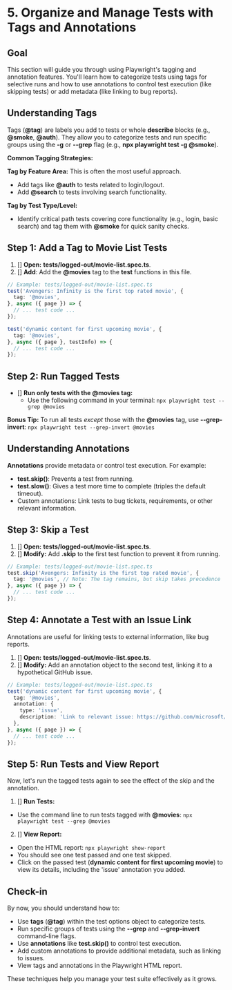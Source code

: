 # 5. Organize and Manage Tests with Tags and Annotations

## Goal

This section will guide you through using Playwright's tagging and annotation features. You'll learn how to categorize tests using tags for selective runs and how to use annotations to control test execution (like skipping tests) or add metadata (like linking to bug reports).

## Understanding Tags

Tags (**@tag**) are labels you add to tests or whole **describe** blocks (e.g., **@smoke**, **@auth**). They allow you to categorize tests and run specific groups using the **-g** or **--grep** flag (e.g., **npx playwright test -g @smoke**).

**Common Tagging Strategies:**

**Tag by Feature Area:** This is often the most useful approach.
  * Add tags like **@auth** to tests related to login/logout.
  * Add **@search** to tests involving search functionality.
  
**Tag by Test Type/Level:**
  * Identify critical path tests covering core functionality (e.g., login, basic search) and tag them with **@smoke** for quick sanity checks.

## Step 1: Add a Tag to Movie List Tests

1. [] **Open:** **tests/logged-out/movie-list.spec.ts**.
2. [] **Add**: Add the **@movies** tag to the **test** functions in this file.

```ts
// Example: tests/logged-out/movie-list.spec.ts
test('Avengers: Infinity is the first top rated movie', {
  tag: '@movies',
}, async ({ page }) => {
  // ... test code ...
});

test('dynamic content for first upcoming movie', {
  tag: '@movies',
}, async ({ page }, testInfo) => {
  // ... test code ...
});
```

## Step 2: Run Tagged Tests

- [] **Run only tests with the **@movies** tag:**
  * Use the following command in your terminal: `npx playwright test --grep @movies`

**Bonus Tip:** To run all tests *except* those with the **@movies** tag, use **--grep-invert**: `npx playwright test --grep-invert @movies`

## Understanding Annotations

**Annotations** provide metadata or control test execution. For example:
* **test.skip()**: Prevents a test from running.
* **test.slow()**: Gives a test more time to complete (triples the default timeout).
* Custom annotations: Link tests to bug tickets, requirements, or other relevant information.

## Step 3: Skip a Test

1. [] **Open:** **tests/logged-out/movie-list.spec.ts**.
2. [] **Modify:** Add **.skip** to the first test function to prevent it from running.

```ts
// Example: tests/logged-out/movie-list.spec.ts
test.skip('Avengers: Infinity is the first top rated movie', {
  tag: '@movies', // Note: The tag remains, but skip takes precedence
}, async ({ page }) => {
  // ... test code ...
});
```

## Step 4: Annotate a Test with an Issue Link

Annotations are useful for linking tests to external information, like bug reports.

1. [] **Open:** **tests/logged-out/movie-list.spec.ts**.
2. [] **Modify:** Add an annotation object to the second test, linking it to a hypothetical GitHub issue.

```ts
// Example: tests/logged-out/movie-list.spec.ts
test('dynamic content for first upcoming movie', {
  tag: '@movies',
  annotation: {
    type: 'issue',
    description: 'Link to relevant issue: https://github.com/microsoft/playwright/issues/23180',
  },
}, async ({ page }) => {
  // ... test code ...
});
```

## Step 5: Run Tests and View Report

Now, let's run the tagged tests again to see the effect of the skip and the annotation.

1. [] **Run Tests:**
  * Use the command line to run tests tagged with **@movies**: `npx playwright test --grep @movies`
2. [] **View Report:**
  * Open the HTML report: `npx playwright show-report`
  * You should see one test passed and one test skipped.
  * Click on the passed test (**dynamic content for first upcoming movie**) to view its details, including the 'issue' annotation you added.

## Check-in

By now, you should understand how to:
* Use **tags** (**@tag**) within the test options object to categorize tests.
* Run specific groups of tests using the **--grep** and **--grep-invert** command-line flags.
* Use **annotations** like **test.skip()** to control test execution.
* Add custom annotations to provide additional metadata, such as linking to issues.
* View tags and annotations in the Playwright HTML report.

These techniques help you manage your test suite effectively as it grows.
